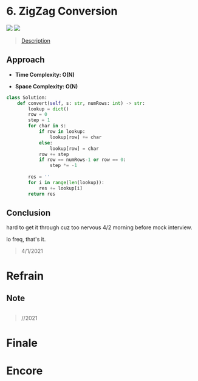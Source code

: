 # 6. ZigZag Conversion

![](https://img.shields.io/badge/Difficulty-Medium-%23f0ad4e)
![](https://img.shields.io/badge/topic-string-critical)

> [Description](https://leetcode.com/problems/zigzag-conversion/)


## Approach

- **Time Complexity: O(N)**

- **Space Complexity: O(N)**

```python
class Solution:
    def convert(self, s: str, numRows: int) -> str:
        lookup = dict()
        row = 0
        step = 1
        for char in s:
            if row in lookup:
                lookup[row] += char
            else:
                lookup[row] = char
            row += step
            if row == numRows-1 or row == 0:
                step *= -1
        
        res = ''
        for i in range(len(lookup)):
            res += lookup[i]
        return res
```

## Conclusion

hard to get it through cuz too nervous 4/2 morning before mock interview.

lo freq, that's it.

> 4/1/2021

# Refrain

## Note

```python

```

> //2021

# Finale

# Encore